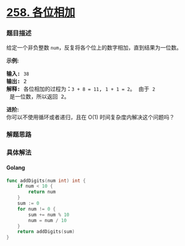 # [258. 各位相加](https://leetcode-cn.com/problems/add-digits/description/)

### 题目描述

<p>给定一个非负整数 <code>num</code>，反复将各个位上的数字相加，直到结果为一位数。</p>

<p><strong>示例:</strong></p>

<pre><strong>输入:</strong> <code>38</code>
<strong>输出:</strong> 2 
<strong>解释: </strong>各位相加的过程为<strong>：</strong><code>3 + 8 = 11</code>, <code>1 + 1 = 2</code>。 由于&nbsp;<code>2</code> 是一位数，所以返回 2。
</pre>

<p><strong>进阶:</strong><br>
你可以不使用循环或者递归，且在 O(1) 时间复杂度内解决这个问题吗？</p>

### 解题思路


### 具体解法


#### **Golang**
```go
func addDigits(num int) int {
	if num < 10 {
		return num
	}
	sum := 0
	for num != 0 {
		sum += num % 10
		num = num / 10
	}
	return addDigits(sum)
}
```


